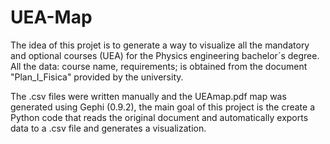 # UEA-Map

The idea of this projet is to generate a way to visualize all the mandatory and optional courses (UEA) for the Physics engineering bachelor´s degree. All the data: course name, requirements; is obtained from the document "Plan_I_Fisica" provided by the university.

The .csv files were written manually and the UEAmap.pdf map was generated using Gephi (0.9.2), the main goal of this project is the create a Python code that reads the original document and automatically exports data to a .csv file and generates a visualization.
